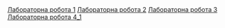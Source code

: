 <div>
<a href="https://github.com/deadshotgo/java-course/tree/main/Java1">Лабораторна робота 1</a> 
<a href="https://github.com/deadshotgo/java-course/tree/main/Java2">Лабораторна робота 2</a> 
<a href="https://github.com/deadshotgo/java-course/tree/main/Java3">Лабораторна робота 3</a> 
<a href="https://github.com/deadshotgo/java-course/tree/main/Java4_1">Лабораторна робота 4_1</a> 
</div>
